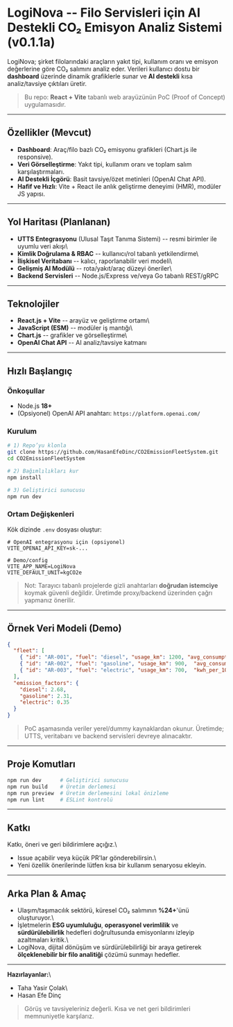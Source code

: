 # LogiNova -- Filo Servisleri için **AI Destekli CO₂ Emisyon Analiz Sistemi** (v0.1.1a)

LogiNova; şirket filolarındaki araçların yakıt tipi, kullanım oranı ve
emisyon değerlerine göre CO₂ salımını analiz eder. Verileri kullanıcı
dostu bir **dashboard** üzerinde dinamik grafiklerle sunar ve **AI
destekli** kısa analiz/tavsiye çıktıları üretir.

> Bu repo: **React + Vite** tabanlı web arayüzünün PoC (Proof of
> Concept) uygulamasıdır.

------------------------------------------------------------------------

## Özellikler (Mevcut)

-   **Dashboard**: Araç/filo bazlı CO₂ emisyonu grafikleri (Chart.js ile
    responsive).
-   **Veri Görselleştirme**: Yakıt tipi, kullanım oranı ve toplam salım
    karşılaştırmaları.
-   **AI Destekli İçgörü**: Basit tavsiye/özet metinleri (OpenAI Chat
    API).
-   **Hafif ve Hızlı**: Vite + React ile anlık geliştirme deneyimi
    (HMR), modüler JS yapısı.

------------------------------------------------------------------------

## Yol Haritası (Planlanan)

-   **UTTS Entegrasyonu** (Ulusal Taşıt Tanıma Sistemi) -- resmi
    birimler ile uyumlu veri akışı\
-   **Kimlik Doğrulama & RBAC** -- kullanıcı/rol tabanlı yetkilendirme\
-   **İlişkisel Veritabanı** -- kalıcı, raporlanabilir veri modeli\
-   **Gelişmiş AI Modülü** -- rota/yakıt/araç düzeyi öneriler\
-   **Backend Servisleri** -- Node.js/Express ve/veya Go tabanlı
    REST/gRPC

------------------------------------------------------------------------

## Teknolojiler

-   **React.js + Vite** -- arayüz ve geliştirme ortamı\
-   **JavaScript (ESM)** -- modüler iş mantığı\
-   **Chart.js** -- grafikler ve görselleştirme\
-   **OpenAI Chat API** -- AI analiz/tavsiye katmanı

------------------------------------------------------------------------

## Hızlı Başlangıç

### Önkoşullar

-   Node.js **18+**
-   (Opsiyonel) OpenAI API anahtarı: `https://platform.openai.com/`

### Kurulum

``` bash
# 1) Repo’yu klonla
git clone https://github.com/HasanEfeDinc/CO2EmissionFleetSystem.git
cd CO2EmissionFleetSystem

# 2) Bağımlılıkları kur
npm install

# 3) Geliştirici sunucusu
npm run dev
```

### Ortam Değişkenleri

Kök dizinde `.env` dosyası oluştur:

``` dotenv
# OpenAI entegrasyonu için (opsiyonel)
VITE_OPENAI_API_KEY=sk-...

# Demo/config
VITE_APP_NAME=LogiNova
VITE_DEFAULT_UNIT=kgCO2e
```

> Not: Tarayıcı tabanlı projelerde gizli anahtarları **doğrudan
> istemciye** koymak güvenli değildir. Üretimde proxy/backend üzerinden
> çağrı yapmanız önerilir.

------------------------------------------------------------------------

## Örnek Veri Modeli (Demo)

``` json
{
  "fleet": [
    { "id": "AR-001", "fuel": "diesel", "usage_km": 1200, "avg_consumption_l_100km": 8.5 },
    { "id": "AR-002", "fuel": "gasoline", "usage_km": 900,  "avg_consumption_l_100km": 6.7 },
    { "id": "AR-003", "fuel": "electric", "usage_km": 700,  "kwh_per_100km": 18.0 }
  ],
  "emission_factors": {
    "diesel": 2.68,
    "gasoline": 2.31,
    "electric": 0.35
  }
}
```

> PoC aşamasında veriler yerel/dummy kaynaklardan okunur. Üretimde;
> UTTS, veritabanı ve backend servisleri devreye alınacaktır.

------------------------------------------------------------------------

## Proje Komutları

``` bash
npm run dev      # Geliştirici sunucusu
npm run build    # Üretim derlemesi
npm run preview  # Üretim derlemesini lokal önizleme
npm run lint     # ESLint kontrolü
```

------------------------------------------------------------------------

## Katkı

Katkı, öneri ve geri bildirimlere açığız.\
- Issue açabilir veya küçük PR'lar gönderebilirsin.\
- Yeni özellik önerilerinde lütfen kısa bir kullanım senaryosu ekleyin.

------------------------------------------------------------------------

## Arka Plan & Amaç

-   Ulaşım/taşımacılık sektörü, küresel CO₂ salımının **%24+**'ünü
    oluşturuyor.\
-   İşletmelerin **ESG uyumluluğu**, **operasyonel verimlilik** ve
    **sürdürülebilirlik** hedefleri doğrultusunda emisyonlarını izleyip
    azaltmaları kritik.\
-   LogiNova, dijital dönüşüm ve sürdürülebilirliği bir araya getirerek
    **ölçeklenebilir bir filo analitiği** çözümü sunmayı hedefler.

------------------------------------------------------------------------

**Hazırlayanlar:**\
- Taha Yasir Çolak\
- Hasan Efe Dinç

> Görüş ve tavsiyeleriniz değerli. Kısa ve net geri bildirimleri
> memnuniyetle karşılarız.
